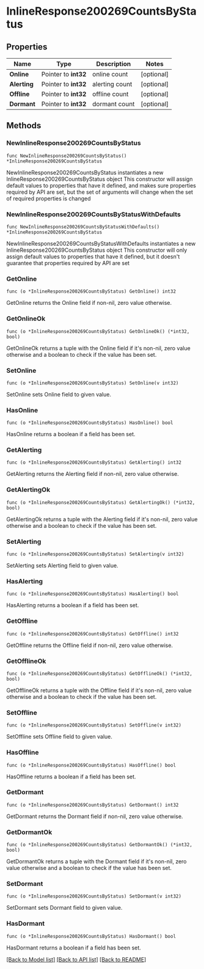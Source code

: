 # InlineResponse200269CountsByStatus

## Properties

Name | Type | Description | Notes
------------ | ------------- | ------------- | -------------
**Online** | Pointer to **int32** | online count | [optional] 
**Alerting** | Pointer to **int32** | alerting count | [optional] 
**Offline** | Pointer to **int32** | offline count | [optional] 
**Dormant** | Pointer to **int32** | dormant count | [optional] 

## Methods

### NewInlineResponse200269CountsByStatus

`func NewInlineResponse200269CountsByStatus() *InlineResponse200269CountsByStatus`

NewInlineResponse200269CountsByStatus instantiates a new InlineResponse200269CountsByStatus object
This constructor will assign default values to properties that have it defined,
and makes sure properties required by API are set, but the set of arguments
will change when the set of required properties is changed

### NewInlineResponse200269CountsByStatusWithDefaults

`func NewInlineResponse200269CountsByStatusWithDefaults() *InlineResponse200269CountsByStatus`

NewInlineResponse200269CountsByStatusWithDefaults instantiates a new InlineResponse200269CountsByStatus object
This constructor will only assign default values to properties that have it defined,
but it doesn't guarantee that properties required by API are set

### GetOnline

`func (o *InlineResponse200269CountsByStatus) GetOnline() int32`

GetOnline returns the Online field if non-nil, zero value otherwise.

### GetOnlineOk

`func (o *InlineResponse200269CountsByStatus) GetOnlineOk() (*int32, bool)`

GetOnlineOk returns a tuple with the Online field if it's non-nil, zero value otherwise
and a boolean to check if the value has been set.

### SetOnline

`func (o *InlineResponse200269CountsByStatus) SetOnline(v int32)`

SetOnline sets Online field to given value.

### HasOnline

`func (o *InlineResponse200269CountsByStatus) HasOnline() bool`

HasOnline returns a boolean if a field has been set.

### GetAlerting

`func (o *InlineResponse200269CountsByStatus) GetAlerting() int32`

GetAlerting returns the Alerting field if non-nil, zero value otherwise.

### GetAlertingOk

`func (o *InlineResponse200269CountsByStatus) GetAlertingOk() (*int32, bool)`

GetAlertingOk returns a tuple with the Alerting field if it's non-nil, zero value otherwise
and a boolean to check if the value has been set.

### SetAlerting

`func (o *InlineResponse200269CountsByStatus) SetAlerting(v int32)`

SetAlerting sets Alerting field to given value.

### HasAlerting

`func (o *InlineResponse200269CountsByStatus) HasAlerting() bool`

HasAlerting returns a boolean if a field has been set.

### GetOffline

`func (o *InlineResponse200269CountsByStatus) GetOffline() int32`

GetOffline returns the Offline field if non-nil, zero value otherwise.

### GetOfflineOk

`func (o *InlineResponse200269CountsByStatus) GetOfflineOk() (*int32, bool)`

GetOfflineOk returns a tuple with the Offline field if it's non-nil, zero value otherwise
and a boolean to check if the value has been set.

### SetOffline

`func (o *InlineResponse200269CountsByStatus) SetOffline(v int32)`

SetOffline sets Offline field to given value.

### HasOffline

`func (o *InlineResponse200269CountsByStatus) HasOffline() bool`

HasOffline returns a boolean if a field has been set.

### GetDormant

`func (o *InlineResponse200269CountsByStatus) GetDormant() int32`

GetDormant returns the Dormant field if non-nil, zero value otherwise.

### GetDormantOk

`func (o *InlineResponse200269CountsByStatus) GetDormantOk() (*int32, bool)`

GetDormantOk returns a tuple with the Dormant field if it's non-nil, zero value otherwise
and a boolean to check if the value has been set.

### SetDormant

`func (o *InlineResponse200269CountsByStatus) SetDormant(v int32)`

SetDormant sets Dormant field to given value.

### HasDormant

`func (o *InlineResponse200269CountsByStatus) HasDormant() bool`

HasDormant returns a boolean if a field has been set.


[[Back to Model list]](../README.md#documentation-for-models) [[Back to API list]](../README.md#documentation-for-api-endpoints) [[Back to README]](../README.md)


